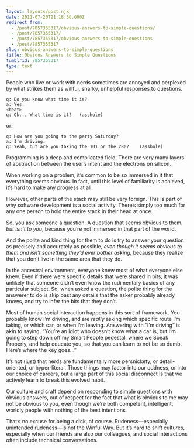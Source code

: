 ```yaml
---
layout: layouts/post.njk
date: 2011-07-20T21:18:30.000Z
redirect_from:
  - /post/7857355317/obvious-answers-to-simple-questions/
  - /post/7857355317/
  - /post/7857355317/obvious-answers-to-simple-questions
  - /post/7857355317
slug: obvious-answers-to-simple-questions
title: Obvious Answers to Simple Questions
tumblrid: 7857355317
type: text
---
```

<p>People who live or work with nerds sometimes are annoyed and perplexed by what strikes them as willful, snarky, unhelpful responses to questions.</p>

<pre><code>q: Do you know what time it is?
a: Yes.
&lt;beat&gt;
q: Ok... What time is it?   (asshole)
</code></pre>

<p>or:</p>

<pre><code>q: How are you going to the party Saturday?
a: I'm driving.
q: Yeah, but are you taking the 101 or the 280?    (asshole)
</code></pre>

<p>Programming is a deep and complicated field.  There are very many layers of abstraction between the user&rsquo;s intent and the electrons on silicon.</p>

<p>When working on a problem, it&rsquo;s common to be so immersed in it that everything seems obvious.  In fact, until this level of familiarity is achieved, it&rsquo;s hard to make any progress at all.</p>

<p>However, other parts of the stack may still be very foreign.  This is part of why software development is a social activity.  There&rsquo;s simply too much for any one person to hold the entire stack in their head at once.</p>

<p>So, you ask someone a question.  A question that seems obvious to them, <em>but isn&rsquo;t to you</em>, because you&rsquo;re not immersed in that part of the world.</p>

<p>And the polite and kind thing for them to do is try to answer your question as precisely and accurately as possible, <em>even though it seems obvious to them and isn&rsquo;t something they&rsquo;d ever bother asking</em>, because they realize that you don&rsquo;t live in the same area that they do.</p>

<p>In the ancestral environment, everyone knew most of what everyone else knew.  Even if there were specific details that were shared in bits, it was unlikely that someone didn&rsquo;t even know the rudimentary basics of any particular subject.  So, when asked a question, the polite thing for the answerer to do is skip past any details that the asker probably already knows, and try to infer the bits that they don&rsquo;t.</p>

<p>Most of human social interaction happens in this sort of framework.  You probably know I&rsquo;m driving, and are <em>really</em> asking which specific route I&rsquo;m taking, or which car, or when I&rsquo;m leaving.  Answering with &ldquo;I&rsquo;m driving&rdquo; is akin to saying, &ldquo;You&rsquo;re an idiot who doesn&rsquo;t know what a car is, but I&rsquo;m going to step down off my Smart People pedestal, where we Speak Properly, and help educate you, so that you can learn to not be so dumb.   Here&rsquo;s where the key goes&hellip;&rdquo;</p>

<p>It&rsquo;s not (just) that nerds are fundamentally more persnickety, or detail-oriented, or hyper-literal.  Those things may factor into our oddness, or into our choice of careers, but a large part of this social disconnect is that we actively learn to break this evolved habit.</p>

<p>Our culture and craft depend on responding to simple questions with obvious answers, out of respect for the fact that what is obvious to me may not be obvious to you, even though we&rsquo;re both competent, intelligent, worldly people with nothing of the best intentions.</p>

<p>That&rsquo;s no excuse for being a dick, of course.  Rudeness—especially unintended rudeness—is not the Winful Way.  But it&rsquo;s hard to shift cultures, especially when our friends are also our colleagues, and social interactions often include technical conversations.</p>
